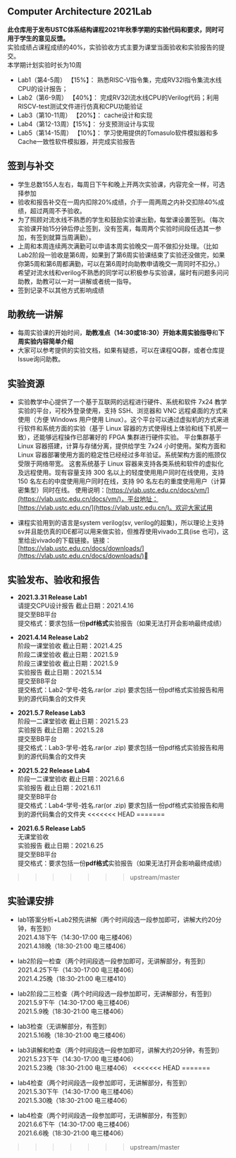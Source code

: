 ## Computer Architecture 2021Lab
**此仓库用于发布USTC体系结构课程2021年秋季学期的实验代码和要求，同时可用于学生的意见反馈。**  
实验成绩占课程成绩的40%，实验验收方式主要为课堂当面验收和实验报告的提交。  
本学期计划实验时长为10周

* Lab1（第4-5周）  【15%】： 熟悉RISC-V指令集，完成RV32I指令集流水线CPU的设计报告；
* Lab2（第6-9周）  【40%】： 完成RV32I流水线CPU的Verilog代码；利用RISCV-test测试文件进行仿真和CPU功能验证
* Lab3（第10-11周） 【20%】： cache设计和实现
* Lab4（第12-13周）【15%】： 分支预测设计与实现
* Lab5（第14-15周）   【10%】： 学习使用提供的Tomasulo软件模拟器和多Cache一致性软件模拟器，并完成实验报告


## 签到与补交

* 学生总数155人左右，每周日下午和晚上开两次实验课，内容完全一样，可选择参加
* 验收和报告补交在一周内扣除20%成绩，介于一周两周之内补交扣除40%成绩，超过两周不予验收。
* 为了照顾对流水线不熟悉的学生和鼓励实验课出勤，每堂课设置签到。（每次实验课开始15分钟后停止签到，没有签离，每周两个实验时间段任选其一参加，有签到就算当周满勤）。
* 上周和本周连续两次满勤可以申请本周实验晚交一周不做扣分处理。（比如Lab2阶段一验收是第6周，如果到了第6周实验课结束了实验还没做完，如果你第5周和第6周都满勤，可以在第6周时向助教申请晚交一周同时不扣分。）希望对流水线和verilog不熟悉的同学可以积极参与实验课，届时有问题多问问助教，助教可以一对一讲解或者统一指导。
* 签到记录不以其他方式影响成绩

## 助教统一讲解
*  每周实验课的开始时间，**助教准点（14:30或18:30）**开始**本周实验指导**和**下周实验内容简单介绍**
* 大家可以参考提供的实验文档，如果有疑惑，可以在课程QQ群，或者仓库提Issue询问助教。


## 实验资源


* 实验教学中心提供了一个基于互联网的远程进行硬件、系统和软件 7x24 教学实验的平台，可校外登录使用，支持 SSH、浏览器和 VNC 远程桌面的方式来使用（方便 Windows 用户使用 Linux）。这个平台可以通过虚拟机的方式来进行软件和系统方面的实验（基于 Linux 容器的方式使得线上体验和线下机房一致），还能够远程操作已部署好的 FPGA 集群进行硬件实验。
平台集群基于 Linux 容器搭建，计算与存储分离，提供给学生 7x24 小时使用。架构方面和 Linux 容器部署使用方面的稳定性已经经过多年验证。系统架构方面的瓶颈仅受限于网络带宽。
这套系统基于 Linux 容器来支持各类系统和软件的虚拟化及远程使用。现有容量支持 300 名以上的轻度使用用户同时在线使用，支持 150 名左右的中度使用用户同时在线，支持 90 名左右的重度使用用户（计算密集型）同时在线。
使用说明：[https://vlab.ustc.edu.cn/docs/vm/](https://vlab.ustc.edu.cn/docs/vm/)，平台地址：[https://vlab.ustc.edu.cn/](https://vlab.ustc.edu.cn/)。欢迎大家试用

* 课程实验用到的语言是system verilog(sv, verilog的超集)，所以理论上支持sv并且能仿真的IDE都可以用来做实验，但推荐使用vivado工具(ise 也可)，这里给出vivado的下载链接。链接：[https://vlab.ustc.edu.cn/docs/downloads/](https://vlab.ustc.edu.cn/docs/downloads/)


## 实验发布、验收和报告

* **2021.3.31 Release Lab1**  
  请提交CPU设计报告 截止日期：2021.4.16  
  提交至BB平台  
  提交格式：要求包括一份**pdf格式**实验报告（如果无法打开会影响最终成绩）  
  
* **2021.4.14 Release Lab2**  
  阶段一课堂验收 截止日期：2021.4.25  
  阶段二课堂验收 截止日期：2021.5.9  
  阶段三课堂验收 截止日期：2021.5.9  
  实验报告 截止日期：2021.5.14  
  提交至BB平台  
  提交格式：Lab2-学号-姓名.rar(or .zip) 要求包括一份pdf格式实验报告和用到的源代码集合的文件夹
 
* **2021.5.7 Release Lab3**  
  阶段一二课堂验收 截止日期：2021.5.23  
  实验报告 截止日期：2021.5.28  
  提交至BB平台  
  提交格式：Lab3-学号-姓名.rar(or .zip) 要求包括一份pdf格式实验报告和用到的源代码集合的文件夹 

* **2021.5.22 Release Lab4**  
  阶段一二课堂验收 截止日期：2021.6.6  
  实验报告 截止日期：2021.6.11  
  提交至BB平台  
  提交格式：Lab4-学号-姓名.rar(or .zip) 要求包括一份pdf格式实验报告和用到的源代码集合的文件夹 
<<<<<<< HEAD
=======

* **2021.6.5 Release Lab5**  
  无课堂验收  
  实验报告 截止日期：2021.6.25  
  提交至BB平台  
  提交格式：要求包括一份**pdf格式**实验报告（如果无法打开会影响最终成绩） 
>>>>>>> upstream/master
  
## 实验课安排

* lab1答案分析+Lab2预先讲解（两个时间段选一段参加即可，讲解大约20分钟，有签到）  
  2021.4.18下午（14:30-17:00 电三楼406）  
  2021.4.18晚（18:30-21:00 电三楼406）

* lab2阶段一检查（两个时间段选一段参加即可，无讲解部分，有签到）  
  2021.4.25下午（14:30-17:00 电三楼406）  
  2021.4.25晚（18:30-21:00 电三楼410）
  
* lab2阶段二三检查（两个时间段选一段参加即可，无讲解部分，有签到）  
  2021.5.9下午（14:30-17:00 电三楼406）  
  2021.5.9晚（18:30-21:00 电三楼406）

* lab3检查（无讲解部分，有签到）  
  2021.5.16晚（18:30-21:00 电三楼406）

* lab3讲解和检查（两个时间段选一段参加即可，讲解大约20分钟，有签到）  
  2021.5.23下午（14:30-17:00 电三楼406）  
  2021.5.23晚（18:30-21:00 电三楼406）
<<<<<<< HEAD
=======

* lab4检查（两个时间段选一段参加即可，无讲解部分，有签到）  
  2021.5.30下午（14:30-17:00 电三楼406）  
  2021.5.30晚（18:30-21:00 电三楼406）

* lab4检查（两个时间段选一段参加即可，无讲解部分，有签到）  
  2021.6.6下午（14:30-17:00 电三楼406）  
  2021.6.6晚（18:30-21:00 电三楼406）
>>>>>>> upstream/master
